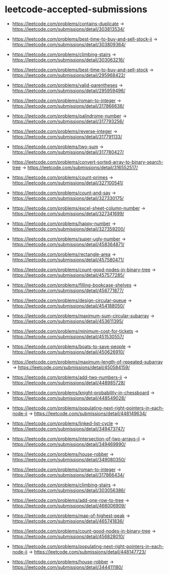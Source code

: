 # leetcode-accepted-submissions

- https://leetcode.com/problems/contains-duplicate -> https://leetcode.com/submissions/detail/303813534/
- https://leetcode.com/problems/best-time-to-buy-and-sell-stock-ii -> https://leetcode.com/submissions/detail/303809364/
- https://leetcode.com/problems/climbing-stairs -> https://leetcode.com/submissions/detail/303063216/
- https://leetcode.com/problems/best-time-to-buy-and-sell-stock -> https://leetcode.com/submissions/detail/295968422/
- https://leetcode.com/problems/valid-parentheses -> https://leetcode.com/submissions/detail/295959496/

- https://leetcode.com/problems/roman-to-integer -> https://leetcode.com/submissions/detail/317866636/
- https://leetcode.com/problems/palindrome-number -> https://leetcode.com/submissions/detail/317793256/
- https://leetcode.com/problems/reverse-integer -> https://leetcode.com/submissions/detail/317791133/
- https://leetcode.com/problems/two-sum -> https://leetcode.com/submissions/detail/317780427/
- https://leetcode.com/problems/convert-sorted-array-to-binary-search-tree -> https://leetcode.com/submissions/detail/316552517/
- https://leetcode.com/problems/count-primes -> https://leetcode.com/submissions/detail/327100541/
- https://leetcode.com/problems/count-and-say -> https://leetcode.com/submissions/detail/327330175/
- https://leetcode.com/problems/excel-sheet-column-number -> https://leetcode.com/submissions/detail/327341699/
- https://leetcode.com/problems/happy-number -> https://leetcode.com/submissions/detail/327359200/

- https://leetcode.com/problems/super-ugly-number -> https://leetcode.com/submissions/detail/458364871/
- https://leetcode.com/problems/rectangle-area -> https://leetcode.com/submissions/detail/457580471/
- https://leetcode.com/problems/count-good-nodes-in-binary-tree -> https://leetcode.com/submissions/detail/457577285/
- https://leetcode.com/problems/filling-bookcase-shelves -> https://leetcode.com/submissions/detail/456771877/
- https://leetcode.com/problems/design-circular-queue -> https://leetcode.com/submissions/detail/454188050/
- https://leetcode.com/problems/maximum-sum-circular-subarray -> https://leetcode.com/submissions/detail/453611395/
- https://leetcode.com/problems/minimum-cost-for-tickets -> https://leetcode.com/submissions/detail/451530557/
- https://leetcode.com/problems/boats-to-save-people -> https://leetcode.com/submissions/detail/450626910/
- https://leetcode.com/problems/maximum-length-of-repeated-subarray -> https://leetcode.com/submissions/detail/450584159/
- https://leetcode.com/problems/add-two-numbers-ii -> https://leetcode.com/submissions/detail/448985728/
- https://leetcode.com/problems/knight-probability-in-chessboard -> https://leetcode.com/submissions/detail/448549028/
- https://leetcode.com/problems/populating-next-right-pointers-in-each-node-ii -> https://leetcode.com/submissions/detail/448149634/
- https://leetcode.com/problems/linked-list-cycle -> https://leetcode.com/submissions/detail/349473747/
- https://leetcode.com/problems/intersection-of-two-arrays-ii -> https://leetcode.com/submissions/detail/349469890/
- https://leetcode.com/problems/house-robber -> https://leetcode.com/submissions/detail/349080350/
- https://leetcode.com/problems/roman-to-integer -> https://leetcode.com/submissions/detail/317866434/
- https://leetcode.com/problems/climbing-stairs -> https://leetcode.com/submissions/detail/303056386/
- https://leetcode.com/problems/add-one-row-to-tree -> https://leetcode.com/submissions/detail/466006909/
- https://leetcode.com/problems/map-of-highest-peak -> https://leetcode.com/submissions/detail/465741836/
- https://leetcode.com/problems/count-good-nodes-in-binary-tree -> https://leetcode.com/submissions/detail/456828010/
- https://leetcode.com/problems/populating-next-right-pointers-in-each-node-ii -> https://leetcode.com/submissions/detail/448147723/
- https://leetcode.com/problems/house-robber -> https://leetcode.com/submissions/detail/344411180/